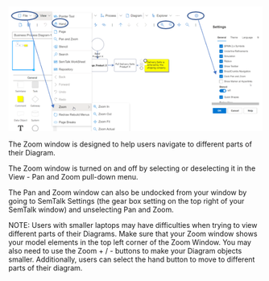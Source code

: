 ![alt text](images/ZoomAll.png)

The Zoom window is designed to help users navigate to different parts of their Diagram. 

The Zoom window is turned on and off by selecting or deselecting it in the View - Pan and Zoom pull-down menu. 

The Pan and Zoom window can also be undocked from your window by going to SemTalk Settings (the gear box setting on the top right of your SemTalk window) and unselecting Pan and Zoom.

NOTE: Users with smaller laptops may have difficulties when trying to view different parts of their Diagrams. Make sure that your Zoom window shows your model elements in the top left corner of the Zoom Window. You may also need to use the Zoom + / - buttons to make your Diagram objects smaller. Additionally, users can select the hand button to move to different parts of their diagram.
